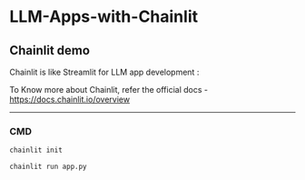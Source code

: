 # LLM-Apps-with-Chainlit

## Chainlit demo

Chainlit is like Streamlit for LLM app development :

To Know more about Chainlit, refer the official docs - <https://docs.chainlit.io/overview>

---

### CMD

```bash
chainlit init
```

```bash
chainlit run app.py
```
